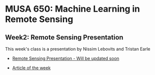 # MUSA 650: Machine Learning in Remote Sensing

## Week2: Remote Sensing Presentation

This week's class is a presentation by Nissim Lebovits and Tristan Earle
- [Remote Sensing Presentation - Will be updated soon]()

- [Article of the week](https://www.nature.com/articles/d41586-019-02307-y)
